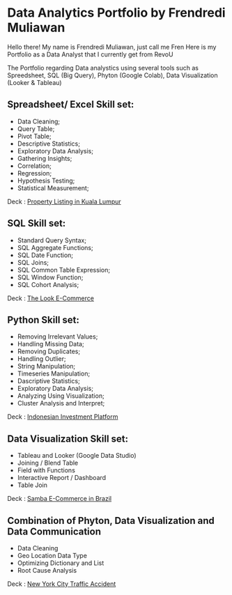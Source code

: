 # Data Analytics Portfolio by Frendredi Muliawan
Hello there! My name is Frendredi Muliawan, just call me Fren
Here is my Portfolio as a Data Analyst that I currently get from RevoU 

The Portfolio regarding Data analystics using several tools such as Spreedsheet, SQL (Big Query), Phyton (Google Colab), Data Visualization (Looker &amp; Tableau)


## Spreadsheet/ Excel Skill set:
- Data Cleaning;
- Query Table;
- Pivot Table;
- Descriptive Statistics;
- Exploratory Data Analysis;
- Gathering Insights;
- Correlation;
- Regression;
- Hypothesis Testing;
- Statistical Measurement;

Deck :
[Property Listing in Kuala Lumpur](https://docs.google.com/presentation/d/1ZK6AizLyIcbAeWib5KH4K6PGob5-TDUl/edit?usp=sharing&ouid=115307623914914845567&rtpof=true&sd=true)



## SQL Skill set:
- Standard Query Syntax;
- SQL Aggregate Functions;
- SQL Date Function;
- SQL Joins;
- SQL Common Table Expression;
- SQL Window Function;
- SQL Cohort Analysis;

Deck :
[The Look E-Commerce](https://docs.google.com/presentation/d/1X8Ms3Le36ZwV2eImwtsJ7SNK7m98_PTQsBboS4POfYE/edit?usp=sharing)

## Python Skill set:
- Removing Irrelevant Values;
- Handling Missing Data;
- Removing Duplicates;
- Handling Outlier;
- String Manipulation;
- Timeseries Manipulation;
- Dascriptive Statistics;
- Exploratory Data Analysis;
- Analyzing Using Visualization;
- Cluster Analysis and Interpret;

Deck :
[Indonesian Investment Platform](https://docs.google.com/presentation/d/1ukLjdAaLace10k3ShTYns-qn2LOjDHRRPBtpQeWUDfk/edit?usp=sharing)

## Data Visualization Skill set:
- Tableau and Looker (Google Data Studio)
- Joining / Blend Table
- Field with Functions
- Interactive Report / Dashboard
- Table Join

Deck :
[Samba E-Commerce in Brazil](https://docs.google.com/presentation/d/1bzUqGb6p3BQD64sTU1oudnLsx363PYs6f76OG22xiyU/edit?usp=sharing)

## Combination of Phyton, Data Visualization and Data Communication
- Data Cleaning
- Geo Location Data Type
- Optimizing Dictionary and List
- Root Cause Analysis

Deck :
[New York City Traffic Accident](https://docs.google.com/presentation/d/1CnPV96hvfxyT7G_dVwv4-NyQLpN17-GryzFHDg0TeZI/edit?usp=sharing)
